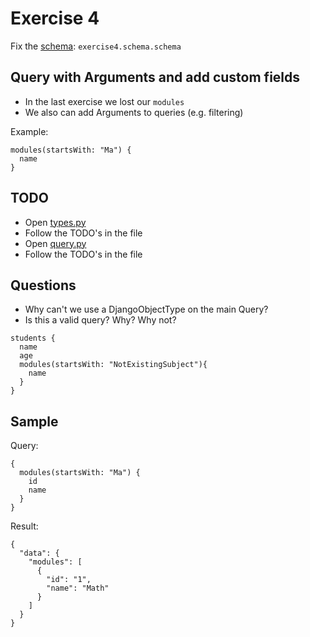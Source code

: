 # Exercise 4

Fix the [schema](https://github.com/Speedy1991/graphql_workshop/blob/master/graphql_workshop/settings.py#L51): `exercise4.schema.schema`

## Query with Arguments and add custom fields

- In the last exercise we lost our `modules`
- We also can add Arguments to queries (e.g. filtering)

Example:
```
modules(startsWith: "Ma") {
  name
}
```


## TODO

- Open [types.py](https://github.com/Speedy1991/graphql_workshop/blob/master/exercise4/schema/types.py)
- Follow the TODO's in the file
- Open [query.py](https://github.com/Speedy1991/graphql_workshop/blob/master/exercise4/schema/query.py)
- Follow the TODO's in the file

## Questions
- Why can't we use a DjangoObjectType on the main Query?
- Is this a valid query? Why? Why not?

```
students {
  name
  age
  modules(startsWith: "NotExistingSubject"){
    name
  }
}
```

## Sample

Query:
```
{
  modules(startsWith: "Ma") {
    id
    name
  }
}

```

Result:

```
{
  "data": {
    "modules": [
      {
        "id": "1",
        "name": "Math"
      }
    ]
  }
}
```